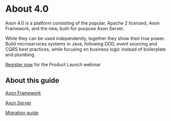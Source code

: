 # About 4.0

Axon 4.0 is a platform consisting of the popular, Apache 2 licensed, Axon Framework, and the new, built-for-purpose Axon Server.

While they can be used independently, together they show their true power. Build microservices systems in Java, following DDD, event sourcing and CQRS best practices, while focusing on business logic instead of boilerplate and plumbing.

[Register now](https://register.gotowebinar.com/register/8638441040424418050) for the Product Launch webinar



## About this guide

[Axon Framework](axon-framework/introduction.md)

[Axon Server](axon-server/about.md)

[Migration guide](migration/migration-guide.md)

